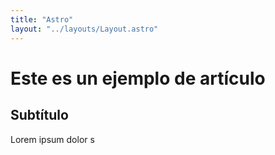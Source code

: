 ```yaml
---
title: "Astro"
layout: "../layouts/Layout.astro"
---
```


# Este es un ejemplo de artículo

## Subtítulo

Lorem ipsum dolor s
